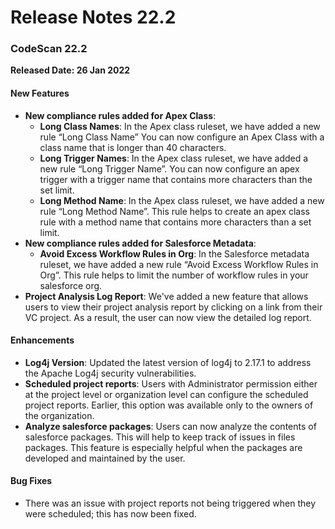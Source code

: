 # Release Notes 22.2

### CodeScan 22.2 <a href="#codescan-222" id="codescan-222"></a>

**Released Date: 26 Jan 2022**

#### New Features <a href="#new-features" id="new-features"></a>

* **New compliance rules added for Apex Class**:
  * **Long Class Names**: In the Apex class ruleset, we have added a new rule “Long Class Name” You can now configure an Apex Class with a class name that is longer than 40 characters.
  * **Long Trigger Names**: In the Apex class ruleset, we have added a new rule “Long Trigger Name”. You can now configure an apex trigger with a trigger name that contains more characters than the set limit.
  * **Long Method Name**: In the Apex class ruleset, we have added a new rule “Long Method Name”. This rule helps to create an apex class rule with a method name that contains more characters than a set limit.
* **New compliance rules added for Salesforce Metadata**:
  * **Avoid Excess Workflow Rules in Org**: In the Salesforce metadata ruleset, we have added a new rule “Avoid Excess Workflow Rules in Org”. This rule helps to limit the number of workflow rules in your salesforce org.
* **Project Analysis Log Report**: We've added a new feature that allows users to view their project analysis report by clicking on a link from their VC project. As a result, the user can now view the detailed log report.

#### Enhancements <a href="#enhancements" id="enhancements"></a>

* **Log4j Version**: Updated the latest version of log4j to 2.17.1 to address the Apache Log4j security vulnerabilities.
* **Scheduled project reports**: Users with Administrator permission either at the project level or organization level can configure the scheduled project reports. Earlier, this option was available only to the owners of the organization.
* **Analyze salesforce packages**: Users can now analyze the contents of salesforce packages. This will help to keep track of issues in files packages. This feature is especially helpful when the packages are developed and maintained by the user.

#### Bug Fixes <a href="#bug-fixes" id="bug-fixes"></a>

* There was an issue with project reports not being triggered when they were scheduled; this has now been fixed.
